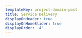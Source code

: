 ```yaml
---
templateKey: project-domain-post
title: Service Delivery
displayOnHeader: true
displayOnHomeSlider: true
displayOrder: '4'
---
```


